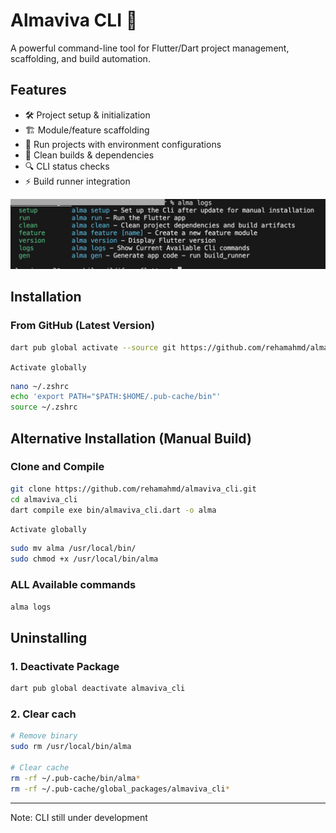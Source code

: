 # Almaviva CLI 🚀

A powerful command-line tool for Flutter/Dart project management, scaffolding, and build automation.

## Features

- 🛠️ Project setup & initialization
- 🏗️ Module/feature scaffolding
- 🏃 Run projects with environment configurations
- 🧹 Clean builds & dependencies
- 🔍 CLI status checks
- ⚡ Build runner integration

![Cli Features](assets/logs.png)

## Installation

### From GitHub (Latest Version)
```bash
dart pub global activate --source git https://github.com/rehamahmd/almaviva_cli.git
```
`Activate globally`
```bash
nano ~/.zshrc
echo 'export PATH="$PATH:$HOME/.pub-cache/bin"' 
source ~/.zshrc
```


## Alternative Installation (Manual Build)

### Clone and Compile
```bash
git clone https://github.com/rehamahmd/almaviva_cli.git
cd almaviva_cli
dart compile exe bin/almaviva_cli.dart -o alma
```
`Activate globally`
```bash
sudo mv alma /usr/local/bin/
sudo chmod +x /usr/local/bin/alma
```

###  ALL Available commands
```bash
alma logs
```


## Uninstalling
### 1. Deactivate Package
```bash
dart pub global deactivate almaviva_cli
```
### 2. Clear cach
```bash
# Remove binary
sudo rm /usr/local/bin/alma

# Clear cache
rm -rf ~/.pub-cache/bin/alma*
rm -rf ~/.pub-cache/global_packages/almaviva_cli*
```


---
Note: CLI still under development 